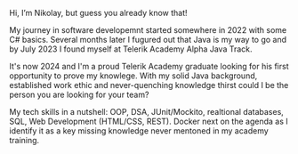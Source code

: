Hi, I’m Nikolay, but guess you already know that!

My journey in software developemnt started somewhere in 2022 with some C# basics. Several months later I fugured out that Java is my way to go and by July 2023 I found myself at Telerik Academy Alpha Java Track. 

It's now 2024 and I'm a proud Telerik Academy graduate looking for his first opportunity to prove my knowlege. With my solid Java background, established work ethic and never-quenching knowledge thirst could I be the person you are looking for your team?

My tech skills in a nutshell: OOP, DSA, JUnit/Mockito, realtional databases, SQL, Web Development (HTML/CSS, REST). Docker next on the agenda as I identify it as a key missing knowledge never mentoned in my academy training.

<!---
YordanoffNikolay/YordanoffNikolay is a ✨ special ✨ repository because its `README.md` (this file) appears on your GitHub profile.
You can click the Preview link to take a look at your changes.
--->
